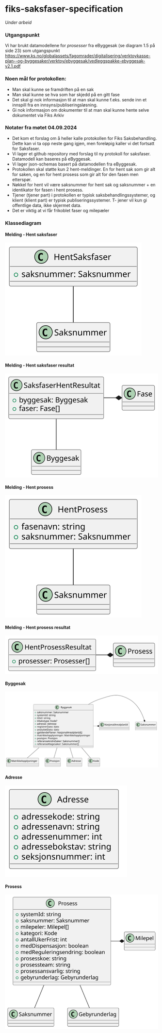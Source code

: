 # fiks-saksfaser-specification

_Under arbeid_

### Utgangspunkt
Vi har brukt datamodellene for _prosesser_ fra eByggesak (se diagram 1.5 på side 23) som utgangspunkt
https://www.ks.no/globalassets/fagomrader/digitalisering/verktoykasse-plan--og-byggesaker/verktoy/ebyggesak/vedleggspakke-ebyggesak-v2.1.pdf



### Noen mål for protokollen:

- Man skal kunne se framdriften på en sak
- Man skal kunne se hva som har skjedd på en gitt fase
- Det skal gi nok informasjon til at man skal kunne f.eks. sende inn et innspill fra en innsyns/publiseringsløsning.
- Gi nok informasjon om dokumenter til at man skal kunne hente selve dokumentet via Fiks Arkiv

### Notater fra møtet 04.09.2024

- Det kom et forslag om å heller kalle protokollen for Fiks Saksbehandling. Dette kan vi ta opp neste gang igjen, men foreløpig kaller vi det fortsatt for Saksfaser.
- Vi lager et github repository med forslag til ny protokoll for saksfaser.
Datamodell kan baseres på eByggesak.
- Vi lager json-schemas basert på datamodellen fra eByggesak.
- Protokollen skal støtte kun 2 hent-meldinger. En for hent sak som gir alt for saken, og en for hent prosess som gir alt for den fasen men etterspør.
- Nøkkel for hent vil være saksnummer for hent sak og saksnummer + en identikator for fasen i hent prosess.
- Tjener (tjener part) i protokollen er typisk saksbehandlingssystemer, og klient (klient part) er typisk publiseringssystemer.
T- jener vil kun gi offentlige data, ikke skjermet data.
- Det er viktig at vi får frikoblet faser og milepæler

### Klassediagram


#### Melding - Hent saksfaser

![](Dokumentasjon/V1/ClassDiagrams/no.ks.fiks.saksfaser.v1.saksfaser.hent/classdiagram.svg)

#### Melding - Hent saksfaser resultat

![](Dokumentasjon/V1/ClassDiagrams/no.ks.fiks.saksfaser.v1.saksfaser.hent.resultat/classdiagram.svg)


#### Melding - Hent prosess

![](Dokumentasjon/V1/ClassDiagrams/no.ks.fiks.saksfaser.v1.prosess.hent/classdiagram.svg)

#### Melding - Hent prosess resultat

![](Dokumentasjon/V1/ClassDiagrams/no.ks.fiks.saksfaser.v1.prosess.hent.resultat/classdiagram.svg)

#### Byggesak

![](Dokumentasjon/V1/ClassDiagrams/no.ks.fiks.saksfaser.v1.felles.byggesak/classdiagram.svg)

#### Adresse

![](Dokumentasjon/V1/ClassDiagrams/no.ks.fiks.saksfaser.v1.felles.adresse/classdiagram.svg)

#### Prosess

![](Dokumentasjon/V1/ClassDiagrams/no.ks.fiks.saksfaser.v1.felles.prosess/classdiagram.svg)
